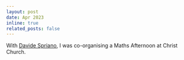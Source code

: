 ```yaml
---
layout: post
date: Apr 2023
inline: true
related_posts: false
---
```


With [Davide Spriano](https://www.davidespriano.com/), I was co-organising a Maths Afternoon at Christ Church. 
 
 
